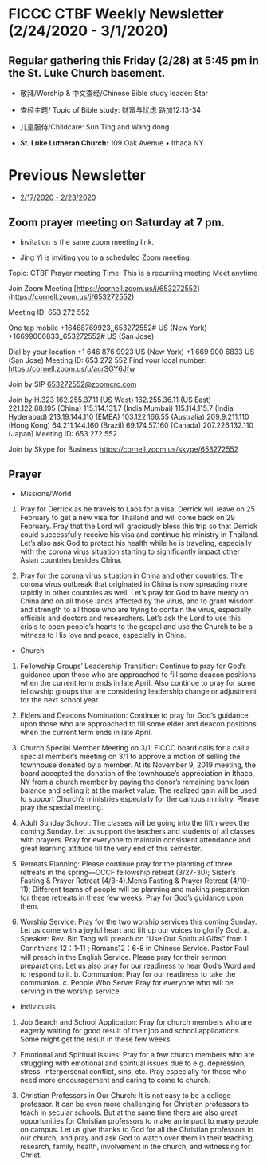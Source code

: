 
# FICCC CTBF Weekly Newsletter (2/24/2020 - 3/1/2020)
## Regular gathering this Friday  (2/28) at 5:45 pm in the St. Luke Church basement.

- 敬拜/Worship & 中文查经/Chinese Bible study leader: Star

- 查经主题/ Topic of Bible study: 财富与忧虑 路加12:13-34

- 儿童服侍/Childcare: Sun Ting and Wang dong

- **St. Luke Lutheran Church:** 109 Oak Avenue • Ithaca NY

# Previous Newsletter
- [2/17/2020 - 2/23/2020](2_25_2020)

## Zoom prayer meeting on Saturday at 7 pm.

- Invitation is the same zoom meeting link. 

- Jing Yi is inviting you to a scheduled Zoom meeting.

Topic: CTBF Prayer meeting
Time: This is a recurring meeting Meet anytime

Join Zoom Meeting
[https://cornell.zoom.us/j/653272552](https://cornell.zoom.us/j/653272552)


Meeting ID: 653 272 552

One tap mobile
+16468769923,,653272552# US (New York)
+16699006833,,653272552# US (San Jose)

Dial by your location
        +1 646 876 9923 US (New York)
        +1 669 900 6833 US (San Jose)
Meeting ID: 653 272 552
Find your local number: https://cornell.zoom.us/u/acrSGY6Jfw

Join by SIP
653272552@zoomcrc.com

Join by H.323
162.255.37.11 (US West)
162.255.36.11 (US East)
221.122.88.195 (China)
115.114.131.7 (India Mumbai)
115.114.115.7 (India Hyderabad)
213.19.144.110 (EMEA)
103.122.166.55 (Australia)
209.9.211.110 (Hong Kong)
64.211.144.160 (Brazil)
69.174.57.160 (Canada)
207.226.132.110 (Japan)
Meeting ID: 653 272 552

Join by Skype for Business
https://cornell.zoom.us/skype/653272552

## Prayer

- Missions/World 

1) Pray for Derrick as he travels to Laos for a visa: Derrick will leave on 25 February to get a new visa for Thailand and will come back on 29 February. Pray that the Lord will graciously bless this trip so that Derrick could successfully receive his visa and continue his ministry in Thailand. Let’s also ask God to protect his health while he is traveling, especially with the corona virus situation starting to significantly impact other Asian countries besides China.

 2) Pray for the corona virus situation in China and other countries: The corona virus outbreak that originated in China is now spreading more rapidly in other countries as well. Let’s pray for God to have mercy on China and on all those lands affected by the virus, and to grant wisdom and strength to all those who are trying to contain the virus, especially officials and doctors and researchers. Let’s ask the Lord to use this crisis to open people’s hearts to the gospel and use the Church to be a witness to His love and peace, especially in China.

- Church

1. Fellowship Groups’ Leadership Transition: Continue to pray for God’s guidance upon those who are approached to fill some deacon positions when the current term ends in late April. Also continue to pray for some fellowship groups that are considering leadership change or adjustment for the next school year. 

2. Elders and Deacons Nomination: Continue to pray for God’s guidance upon those who are approached to fill some elder and deacon positions when the current term ends in late April.

3. Church Special Member Meeting on 3/1:  FICCC board calls for a call a special member’s meeting on 3/1 to approve a motion of selling the townhouse donated by a member. At its November 9, 2019 meeting, the board accepted the donation of the townhouse’s appreciation in Ithaca, NY from a church member by paying the donor’s remaining bank loan balance and selling it at the market value. The realized gain will be used to support Church’s ministries especially for the campus ministry. Please pray the special meeting.

4. Adult Sunday School: The classes will be going into the fifth week the coming Sunday. Let us support the teachers and students of all classes with prayers. Pray for everyone to maintain consistent attendance and great learning attitude till the very end of this semester.

5. Retreats Planning: Please continue pray for the planning of three retreats in the spring—CCCF fellowship retreat (3/27-30); Sister’s Fasting & Prayer Retreat (4/3-4).Men’s Fasting & Prayer Retreat (4/10-11);  Different teams of people will be planning and making preparation for these retreats in these few weeks.  Pray for God’s guidance upon them.

6. Worship Service: Pray for the two worship services this coming Sunday.  Let us come with a joyful heart and lift up our voices to glorify God.
a. Speaker: Rev. Bin Tang will preach on “Use Our Spiritual Gifts” from 1 Corinthians 12：1-11 ; Romans12：6-8  in Chinese Service. Pastor Paul  will preach in the English Service.  Please pray for their sermon preparations. Let us also pray for our readiness to hear God’s Word and to respond to it. 
b. Communion: Pray for our readiness to take the communion.
c. People Who Serve: Pray for everyone who will be serving in the worship service.

- Individuals

1. Job Search and School Application: Pray for church members who are eagerly waiting for good result of their job and school applications. Some might get the result in these few weeks.

2. Emotional and Spiritual Issues: Pray for a few church members who are struggling with emotional and spiritual issues due to e.g. depression, stress, interpersonal conflict, sins, etc.  Pray especially for those who need more encouragement and caring to come to church.

3. Christian Professors in Our Church: It is not easy to be a college professor.  It can be even more challenging for Christian professors to teach in secular schools.  But at the same time there are also great opportunities for Christian professors to make an impact to many people on campus. Let us give thanks to God for all the Christian professors in our church, and pray and ask God to watch over them in their teaching, research, family, health, involvement in the church, and witnessing for Christ.


